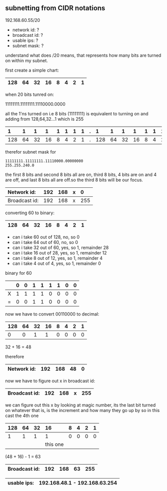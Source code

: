 subnetting from CIDR notations
------------------------------

192.168.60.55/20

* network id: ?
* broadcast id: ?
* usable ips: ?
* subnet mask: ?

understand what does /20 means, that represents how many bits are turned on within my subnet.

first create a simple chart:

|128|64|32|16|8|4|2|1|
|:--|:--|:--|:--|:--|:--|:--|:--|

when 20 bits tunred on:

11111111.11111111.11110000.0000

all the 1'ns turned on i.e 8 bits (11111111) is equivalent to turning on and adding from 128,64,32...1 which is 255

|1|1|1|1|1|1|1|1|.|1|1|1|1|1|1|1|1|.|1|1|1|1|0|0|0|0|.|0|0|0|0|0|0|0|0|
|:--|:--|:--|:--|:--|:--|:--|:--|:--|:--|:--|:--|:--|:--|:--|:--|:--|:--|:--|:--|:--|:--|:--|:--|:--|:--|:--|:--|:--|:--|:--|:--|:--|:--|:--
|128|64|32|16|8|4|2|1|.|128|64|32|16|8|4|2|1|.|128|64|32|16|0|0|0|0|.|0|0|0|0|0|0|0|0|
    

therefor subnet mask for

    11111111.11111111.11110000.00000000
    255.255.240.0

the first 8 bits and second 8 bits all are on, third 8 bits, 4 bits are on and 4 are off, and last 8 bits all are off.so the third 8 bits will be our focus.

|Network id:|192|168|x|0|
|:--|:--|:--|:--|:--|
|Broadcast id:|192|168|x|255|

converting 60 to binary: 

|128|64|32|16|8|4|2|1|
|:--|:--|:--|:--|:--|:--|:--|:--|

* can i take 60 out of 128, no, so 0
* can i take 64 out of 60, no, so 0
* can i take 32 out of 60, yes, so 1, remainder 28
* can i take 16 out of 28, yes, so 1, remainder 12
* can i take 8 out of 12, yes, so 1, remainder 4
* can i take 4 out of 4, yes, so 1, remainder 0

binary for 60

||0|0|1|1|1|1|0|0|
|:--|:--|:--|:--|:--|:--|:--|:--|:--|
|X|1|1|1|1|0|0|0|0|
|=|0|0|1|1|0|0|0|0|

now we  have to convert 00110000 to decimal:

|128|64|32|16|8|4|2|1|
|:--|:--|:--|:--|:--|:--|:--|:--|
|0|0|1|1|0|0|0|0|

32 + 16 = 48

therefore

|Network id:|192|168|48|0|
|:--|:--|:--|:--|:--|

now we have to figure out x in broadcast id:

|Broadcast id:|192|168|x|255|
|:--|:--|:--|:--|:--|

we can figure out this x by looking at magic number, its the last bit turned on whatever that is, is the increment and how many they go up by so in this cast the 4th one


|128|64|32|16|8|4|2|1|
|:--|:--|:--|:--|:--|:--|:--|:--|
|1|1|1|1|0|0|0|0|
||||this one|||||

(48 + 16) - 1 = 63

|Broadcast id:|192|168|63|255|
|:--|:--|:--|:--|:--|

|usable ips:|192.168.48.1 - 192.168.63.254|
|:--|:--|

